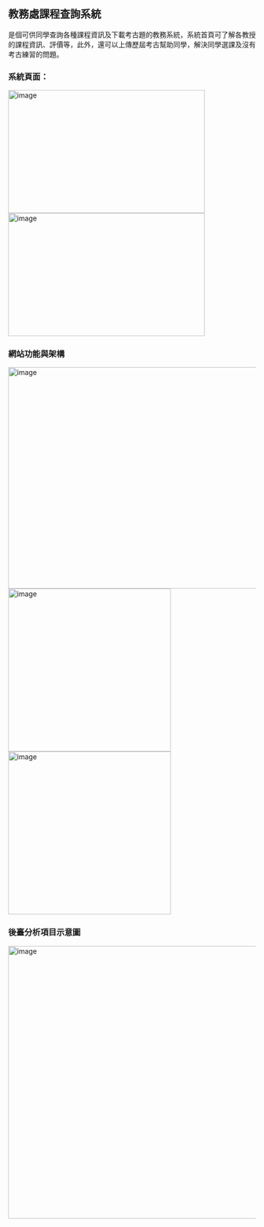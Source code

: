 ## 教務處課程查詢系統

是個可供同學查詢各種課程資訊及下載考古題的教務系統，系統首頁可了解各教授的課程資訊、評價等，此外，還可以上傳歷屆考古幫助同學，解決同學選課及沒有考古練習的問題。<br/>

### 系統頁面：
<img width="400" height="250" alt="image" src="https://github.com/weilin0323/phpFinalProject/assets/51693471/efbe4141-7de1-4efe-95b7-240501427ecb">
<img width="400" height="250" alt="image" src="https://github.com/weilin0323/phpFinalProject/assets/51693471/d3ed3a4d-fc4e-4472-98dc-aab08c9f69b5">

### 網站功能與架構
<img width="600" height="450" alt="image" src="https://github.com/weilin0323/phpFinalProject/assets/51693471/9b9fd69b-fdf4-4d89-b5e7-2ad2a270eac4">




<img width="331" alt="image" src="https://github.com/weilin0323/phpFinalProject/assets/51693471/c7254762-e08d-48cd-ad32-c8ec4a705e55">

<img width="331" alt="image" src="https://github.com/weilin0323/phpFinalProject/assets/51693471/864a9967-a09e-4ea9-aaa9-965ddf0af147">

### 後臺分析項目示意圖
<img width="554" alt="image" src="https://github.com/weilin0323/phpFinalProject/assets/51693471/b91481f9-3604-49d3-a30e-c821b500f94d">





